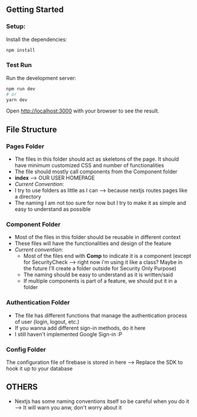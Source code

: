 ## Getting Started
### Setup:
Install the dependencies:
```bash
npm install
```
### Test Run
Run the development server:
```bash
npm run dev
# or
yarn dev
```

Open [http://localhost:3000](http://localhost:3000) with your browser to see the result.

## File Structure
### Pages Folder
- The files in this folder should act as skeletons of the page. It should have minimum customized CSS and number of functionalities
- The file should mostly call components from the Component folder
- **index** --> OUR USER HOMEPAGE
- *Current Convention*:
 - I try to use folders as little as I can --> because nextjs routes pages like a directory
 - The naming I am not too sure for now but I try to make it as simple and easy to understand as possible

### Component Folder
- Most of the files in this folder should be reusable in different context
- These files will have the functionalities and design of the feature
- *Current convention*:
  - Most of the files end with **Comp** to indicate it is a component (except for SecurityCheck --> right now i'm using it like a class? Maybe in the future I'll create a folder outside for Security Only Purpose)
  - The naming should be easy to understand as it is written/said
  - If multiple components is part of a feature, we should put it in a folder

### Authentication Folder
- The file has different functions that manage the authentication process of user (login, logout, etc.)
- If you wanna add different sign-in methods, do it here
- I still haven't implemented Google Sign-in :P

### Config Folder
The configuration file of firebase is stored in here --> Replace the SDK to hook it up to your database

  ## OTHERS
- Nextjs has some naming conventions itself so be careful when you do it --> It will warn you anw, don't worry about it